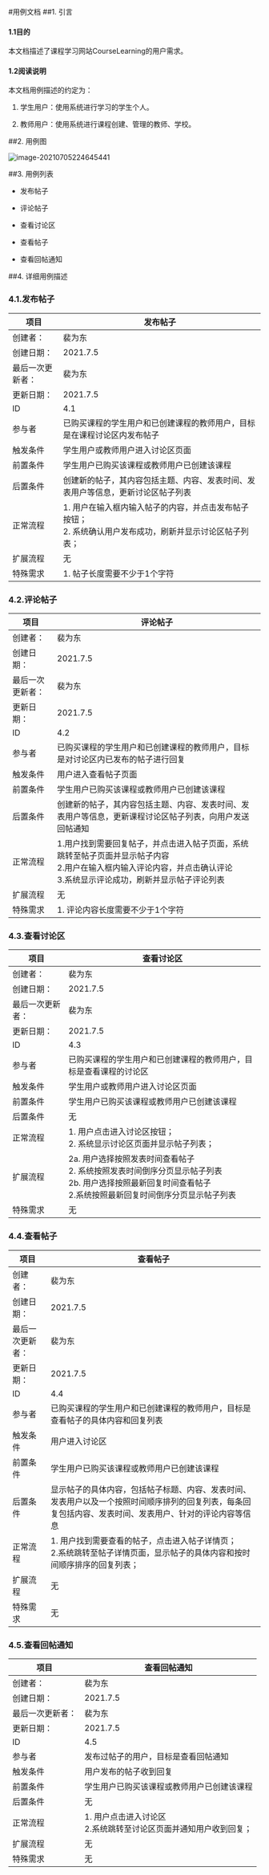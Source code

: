 #用例文档
##1. 引言

#### 1.1目的

本文档描述了课程学习网站CourseLearning的用户需求。

#### 1.2阅读说明

本文档用例描述的约定为：

1. 学生用户：使用系统进行学习的学生个人。

2. 教师用户：使用系统进行课程创建、管理的教师、学校。

   

##2. 用例图

![image-20210705224645441](https://img-for-se.oss-cn-shanghai.aliyuncs.com/image-20210705224645441.png)



##3. 用例列表

* 发布帖子

* 评论帖子

* 查看讨论区

* 查看帖子

* 查看回帖通知

  

##4. 详细用例描述

### 4.1.发布帖子

| 项目             | 发布帖子                                                     |
| ---------------- | ------------------------------------------------------------ |
| 创建者：         | 裴为东                                                       |
| 创建日期：       | 2021.7.5                                                     |
| 最后一次更新者： | 裴为东                                                       |
| 更新日期：       | 2021.7.5                                                     |
| ID               | 4.1                                                          |
| 参与者           | 已购买课程的学生用户和已创建课程的教师用户，目标是在课程讨论区内发布帖子 |
| 触发条件         | 学生用户或教师用户进入讨论区页面                             |
| 前置条件         | 学生用户已购买该课程或教师用户已创建该课程                   |
| 后置条件         | 创建新的帖子，其内容包括主题、内容、发表时间、发表用户等信息，更新讨论区帖子列表 |
| 正常流程         | 1. 用户在输入框内输入帖子的内容，并点击发布帖子按钮；<br />2. 系统确认用户发布成功，刷新并显示讨论区帖子列表； |
| 扩展流程         | 无                                                           |
| 特殊需求         | 1. 帖子长度需要不少于1个字符                                 |

### 4.2.评论帖子

| 项目             | 评论帖子                                                     |
| ---------------- | ------------------------------------------------------------ |
| 创建者：         | 裴为东                                                       |
| 创建日期：       | 2021.7.5                                                     |
| 最后一次更新者： | 裴为东                                                       |
| 更新日期：       | 2021.7.5                                                     |
| ID               | 4.2                                                          |
| 参与者           | 已购买课程的学生用户和已创建课程的教师用户，目标是对讨论区内已发布的帖子进行回复 |
| 触发条件         | 用户进入查看帖子页面                                         |
| 前置条件         | 学生用户已购买该课程或教师用户已创建该课程                   |
| 后置条件         | 创建新的帖子，其内容包括主题、内容、发表时间、发表用户等信息，更新课程讨论区帖子列表，向用户发送回帖通知 |
| 正常流程         | 1.用户找到需要回复帖子，并点击进入帖子页面，系统跳转至帖子页面并显示帖子内容<br/>2.用户在输入框内输入评论内容，并点击确认评论<br/>3.系统显示评论成功，刷新并显示帖子评论列表 |
| 扩展流程         | 无                                                           |
| 特殊需求         | 1. 评论内容长度需要不少于1个字符                             |

### 4.3.查看讨论区

| 项目             | 查看讨论区                                                   |
| ---------------- | ------------------------------------------------------------ |
| 创建者：         | 裴为东                                                       |
| 创建日期：       | 2021.7.5                                                     |
| 最后一次更新者： | 裴为东                                                       |
| 更新日期：       | 2021.7.5                                                     |
| ID               | 4.3                                                          |
| 参与者           | 已购买课程的学生用户和已创建课程的教师用户，目标是查看课程的讨论区 |
| 触发条件         | 学生用户或教师用户进入讨论区页面                             |
| 前置条件         | 学生用户已购买该课程或教师用户已创建该课程                   |
| 后置条件         | 无                                                           |
| 正常流程         | 1. 用户点击进入讨论区按钮；<br />2. 系统显示讨论区页面并显示帖子列表； |
| 扩展流程         | 2a. 用户选择按照发表时间查看帖子<br />       2. 系统按照发表时间倒序分页显示帖子列表<br />2b. 用户选择按照最新回复时间查看帖子<br />       2.系统按照最新回复时间倒序分页显示帖子列表 |
| 特殊需求         | 无                                                           |

### 4.4.查看帖子

| 项目             | 查看帖子                                                     |
| ---------------- | ------------------------------------------------------------ |
| 创建者：         | 裴为东                                                       |
| 创建日期：       | 2021.7.5                                                     |
| 最后一次更新者： | 裴为东                                                       |
| 更新日期：       | 2021.7.5                                                     |
| ID               | 4.4                                                          |
| 参与者           | 已购买课程的学生用户和已创建课程的教师用户，目标是查看帖子的具体内容和回复列表 |
| 触发条件         | 用户进入讨论区                                               |
| 前置条件         | 学生用户已购买该课程或教师用户已创建该课程                   |
| 后置条件         | 显示帖子的具体内容，包括帖子标题、内容、发表时间、发表用户以及一个按照时间顺序排列的回复列表，每条回复包括内容、发表时间、发表用户、针对的评论内容等信息 |
| 正常流程         | 1. 用户找到需要查看的帖子，点击进入帖子详情页；<br />2.系统跳转至帖子详情页面，显示帖子的具体内容和按时间顺序排序的回复列表； |
| 扩展流程         | 无                                                           |
| 特殊需求         | 无                                                           |

### 4.5.查看回帖通知

| 项目             | 查看回帖通知                                                 |
| ---------------- | ------------------------------------------------------------ |
| 创建者：         | 裴为东                                                       |
| 创建日期：       | 2021.7.5                                                     |
| 最后一次更新者： | 裴为东                                                       |
| 更新日期：       | 2021.7.5                                                     |
| ID               | 4.5                                                          |
| 参与者           | 发布过帖子的用户，目标是查看回帖通知                         |
| 触发条件         | 用户发布的帖子收到回复                                       |
| 前置条件         | 学生用户已购买该课程或教师用户已创建该课程                   |
| 后置条件         | 无                                                           |
| 正常流程         | 1. 用户点击进入讨论区<br />2.系统跳转至讨论区页面并通知用户收到回复； |
| 扩展流程         | 无                                                           |
| 特殊需求         | 无                                                           |

### 

